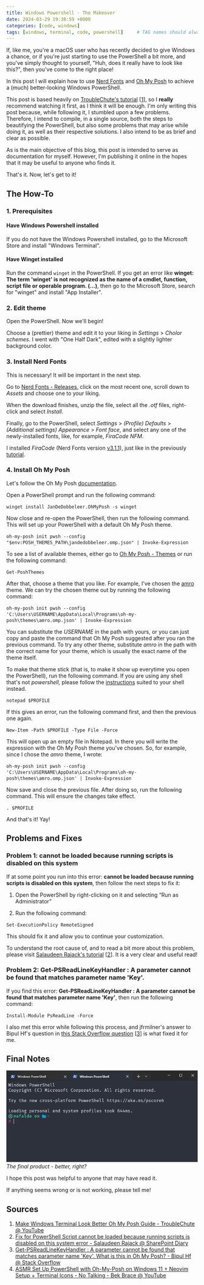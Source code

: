 ```yaml
---
title: Windows Powershell - The Makeover
date: 2024-03-29 19:38:59 +0000
categories: [code, windows]
tags: [windows, terminal, code, powershell]     # TAG names should always be lowercase
---
```


If, like me, you're a macOS user who has recently decided to give Windows a chance, or if you're just starting to use the PowerShell a bit more, and you've simply thought to yourself, "Huh, does it really have to look like this?", then you've come to the right place!

In this post I will explain how to use [Nerd Fonts](https://github.com/ryanoasis/nerd-fonts) and [Oh My Posh](https://ohmyposh.dev/) to achieve a (much) better-looking Windows PowerShell.

This post is based heavily on [TroubleChute's tutorial](https://www.youtube.com/watch?v=-G6GbXGo4wo) [[1](#sources)], so I **really** recommend watching it first, as I think it will be enough. I'm only writing this post because, while following it, I stumbled upon a few problems. Therefore, I intend to compile, in a single source, both the steps to beautifying the PowerShell, but also some problems that may arise while doing it, as well as their respective solutions. I also intend to be as brief and clear as possible.

As is the main objective of this blog, this post is intended to serve as documentation for myself. However, I'm publishing it online in the hopes that it may be useful to anyone who finds it.

That's it. Now, let's get to it!

## The How-To

### 1. Prerequisites
#### Have Windows Powershell installed
If you do not have the Windows Powershell installed, go to the Microsoft Store and install "Windows Terminal".

#### Have Winget installed
Run the command `winget` in the PowerShell. If you get an error like **winget: The term 'winget' is not recognized as the name of a cmdlet, function, script file or operable program. (...)**, then go to the Microsoft Store, search for "winget" and install "App Installer".

### 2. Edit theme
Open the PowerShell. Now we'll begin!

Choose a (prettier) theme and edit it to your liking in *Settings* > *Cholor schemes*. I went with "One Half Dark", edited with a slightly lighter background color.

### 3. Install Nerd Fonts
This is necessary! It will be important in the next step.

Go to [Nerd Fonts - Releases](https://github.com/ryanoasis/nerd-fonts/releases), click on the most recent one, scroll down to *Assets* and choose one to your liking.

When the download finishes, unzip the file, select all the *.otf* files, right-click and select *Install*.

Finally, go to the PowerShell, select *Settings* > *(Profile) Defaults* > *(Additional settings) Appearance* > *Font face*, and select any one of the newly-installed fonts, like, for example, *FiraCode NFM*.

I installed *FiraCode* (Nerd Fonts version [v3.1.1](https://github.com/ryanoasis/nerd-fonts/releases/tag/v3.1.1)), just like in the previously [tutorial](https://www.youtube.com/watch?v=-G6GbXGo4wo).

### 4. Install Oh My Posh

Let's follow the Oh My Posh [documentation](https://ohmyposh.dev/docs/installation/windows).

Open a PowerShell prompt and run the following command:

```shell
winget install JanDeDobbeleer.OhMyPosh -s winget
```

Now close and re-open the PowerShell, then run the following command. This will set up your PowerShell with a default Oh My Posh theme.

```shell
oh-my-posh init pwsh --config "$env:POSH_THEMES_PATH\jandedobbeleer.omp.json" | Invoke-Expression
```
To see a list of available themes, either go to [Oh My Posh - Themes](https://ohmyposh.dev/docs/themes) or run the following command:
```shell
Get-PoshThemes
```

After that, choose a theme that you like. For example, I've chosen the [amro](https://ohmyposh.dev/docs/themes#amro) theme. We can try the chosen theme out by running the following command:
```shell
oh-my-posh init pwsh --config 'C:\Users\USERNAME\AppData\Local\Programs\oh-my-posh\themes\amro.omp.json' | Invoke-Expression
```
You can substitute the *USERNAME* in the path with yours, or you can just copy and paste the command that Oh My Posh suggested after you ran the previous command. To try any other theme, substitute *amro* in the path with the correct name for your theme, which is usually the exact name of the theme itself.

To make that theme stick (that is, to make it show up everytime you open the PowerShell), run the following command. If you are using any shell that's not *powershell*, please follow the [instructions](https://ohmyposh.dev/docs/installation/prompt) suited to your shell instead.
```shell
notepad $PROFILE
```

If this gives an error, run the following command first, and then the previous one again.
```shell
New-Item -Path $PROFILE -Type File -Force
```

This will open up an empty file in Notepad. In there you will write the expression with the Oh My Posh theme you've chosen. So, for example, since I chose the *amro* theme, I wrote:
```shell
oh-my-posh init pwsh --config 'C:\Users\USERNAME\AppData\Local\Programs\oh-my-posh\themes\amro.omp.json' | Invoke-Expression
```

Now save and close the previous file. After doing so, run the following command. This will ensure the changes take effect.
```shell
. $PROFILE
```

And that's it! Yay!


## Problems and Fixes

### Problem 1: cannot be loaded because running scripts is disabled on this system

If at some point you run into this error: **cannot be loaded because running scripts is disabled on this system**, then follow the next steps to fix it:

1. Open the PowerShell by right-clicking on it and selecting “Run as Administrator”

2. Run the following command:
```shell 
Set-ExecutionPolicy RemoteSigned
```

This should fix it and allow you to continue your customization.

To understand the root cause of, and to read a bit more about this problem, please visit [Salaudeen Rajack's tutorial](https://www.sharepointdiary.com/2014/03/fix-for-powershell-script-cannot-be-loaded-because-running-scripts-is-disabled-on-this-system.html) [[2](#sources)]. It is a very clear and useful read!

### Problem 2: Get-PSReadLineKeyHandler : A parameter cannot be found that matches parameter name 'Key'.

If you find this error: **Get-PSReadLineKeyHandler : A parameter cannot be found that matches parameter name 'Key'**, then run the following command:

```shell
Install-Module PsReadLine -Force
```

I also met this error while following this process, and jfrmilner's answer to Bipul Hf's question in [this Stack Overflow question](https://stackoverflow.com/questions/75499007/get-psreadlinekeyhandler-a-parameter-cannot-be-found-that-matches-parameter-na) [[3](#sources)] is what fixed it for me.

## Final Notes
![Screenshot of the Windows PowerShell with the result of the customizations done throughout this post.](/assets/post_imgs/my-pretty-powershell.png)
_The final product - better, right?_

I hope this post was helpful to anyone that may have read it.

If anything seems wrong or is not working, please tell me!

## Sources
1. [Make Windows Terminal Look Better Oh My Posh Guide - TroubleChute @ YouTube](https://www.youtube.com/watch?v=-G6GbXGo4wo)
2. [Fix for PowerShell Script cannot be loaded because running scripts is disabled on this system error - Salaudeen Rajack @ SharePoint Diary](https://www.sharepointdiary.com/2014/03/fix-for-powershell-script-cannot-be-loaded-because-running-scripts-is-disabled-on-this-system.html)
3. [Get-PSReadLineKeyHandler : A parameter cannot be found that matches parameter name 'Key'. What is this in Oh My Posh? - Bipul Hf @ Stack Overflow](https://stackoverflow.com/q/75499007)
4. [ASMR Set Up PowerShell with Oh-My-Posh on Windows 11 + Neovim Setup + Terminal Icons - No Talking - Bek Brace @ YouTube](https://youtu.be/fviSilPKIhs?si=nRjtZBtG72URHWC3)